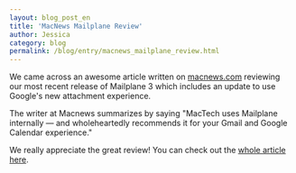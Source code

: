 ```yaml
---
layout: blog_post_en
title: 'MacNews Mailplane Review'
author: Jessica
category: blog
permalink: /blog/entry/macnews_mailplane_review.html
---
```


We came across an awesome article written on [macnews.com](http://macnews.com) reviewing our most recent release of Mailplane 3 which includes an update to use Google's new attachment experience.

The writer at Macnews summarizes by saying "MacTech uses Mailplane internally — and wholeheartedly recommends it for your Gmail and Google Calendar experience."

We really appreciate the great review! You can check out the [whole article here](http://www.macnews.com/2013/11/26/kool-tools-mailplane-311).
